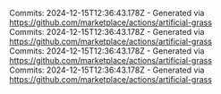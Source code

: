 Commits: 2024-12-15T12:36:43.178Z - Generated via https://github.com/marketplace/actions/artificial-grass
<br>
Commits: 2024-12-15T12:36:43.178Z - Generated via https://github.com/marketplace/actions/artificial-grass
<br>
Commits: 2024-12-15T12:36:43.178Z - Generated via https://github.com/marketplace/actions/artificial-grass
<br>
Commits: 2024-12-15T12:36:43.178Z - Generated via https://github.com/marketplace/actions/artificial-grass
<br>
